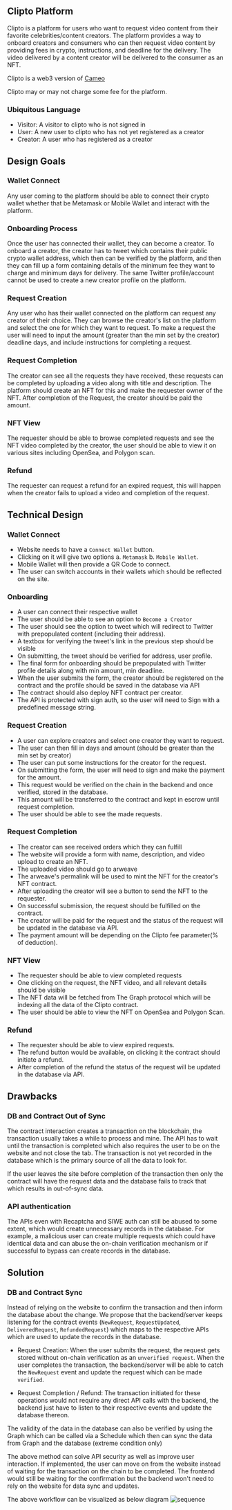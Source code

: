 ## Clipto Platform
Clipto is a platform for users who want to request video content from their favorite celebrities/content creators. The platform provides a way to onboard creators and consumers who can then request video content by providing fees in crypto, instructions, and deadline for the delivery. The video delivered by a content creator will be delivered to the consumer as an NFT. 

Clipto is a web3 version of [Cameo](https://cameo.com)

Clipto may or may not charge some fee for the platform.

### Ubiquitous Language
- Visitor: A visitor to clipto who is not signed in
- User: A new user to clipto who has not yet registered as a creator
- Creator: A user who has registered as a creator

## Design Goals
### Wallet Connect
Any user coming to the platform should be able to connect their crypto wallet whether that be Metamask or Mobile Wallet and interact with the platform.

### Onboarding Process
Once the user has connected their wallet, they can become a creator.
To onboard a creator, the creator has to tweet which contains their public crypto wallet address, which then can be verified by the platform, and then they can fill up a form containing details of the minimum fee they want to charge and minimum days for delivery. The same Twitter profile/account cannot be used to create a new creator profile on the platform.

### Request Creation
Any user who has their wallet connected on the platform can request any creator of their choice. They can browse the creator's list on the platform and select the one for which they want to request. To make a request the user will need to input the amount (greater than the min set by the creator) deadline days, and include instructions for completing a request. 

### Request Completion
The creator can see all the requests they have received, these requests can be completed by uploading a video along with title and description. The platform should create an NFT for this and make the requester owner of the NFT. After completion of the Request, the creator should be paid the amount.

### NFT View
The requester should be able to browse completed requests and see the NFT video completed by the creator, the user should be able to view it on various sites including OpenSea, and Polygon scan.

### Refund
The requester can request a refund for an expired request, this will happen when the creator fails to upload a video and completion of the request.


## Technical Design
### Wallet Connect
  - Website needs to have a `Connect Wallet` button.
  - Clicking on it will give two options a. `Metamask` b. `Mobile Wallet`.
  - Mobile Wallet will then provide a QR Code to connect.
  - The user can switch accounts in their wallets which should be reflected on the site.


### Onboarding
  - A user can connect their respective wallet
  - The user should be able to see an option to `Become a Creator`
  - The user should see the option to tweet which will redirect to Twitter with prepopulated content (including their address).
  - A textbox for verifying the tweet's link in the previous step should be visible
  - On submitting, the tweet should be verified for address, user profile.
  - The final form for onboarding should be prepopulated with Twitter profile details along with min amount, min deadline.
  - When the user submits the form, the creator should be registered on the contract and the profile should be saved in the database via API
  - The contract should also deploy NFT contract per creator.
  - The API is protected with sign auth, so the user will need to Sign with a predefined message string.


### Request Creation
  - A user can explore creators and select one creator they want to request.
  - The user can then fill in days and amount (should be greater than the min set by creator)
  - The user can put some instructions for the creator for the request.
  - On submitting the form, the user will need to sign and make the payment for the amount.
  - This request would be verified on the chain in the backend and once verified, stored in the database.
  - This amount will be transferred to the contract and kept in escrow until request completion.
  - The user should be able to see the made requests.


### Request Completion
  - The creator can see received orders which they can fulfill
  - The website will provide a form with name, description, and video upload to create an NFT.
  - The uploaded video should go to arweave
  - The arweave's permalink will be used to mint the NFT for the creator's NFT contract.
  - After uploading the creator will see a button to send the NFT to the requester.
  - On successful submission, the request should be fulfilled on the contract.
  - The creator will be paid for the request and the status of the request will be updated in the database via API.
  - The payment amount will be depending on the Clipto fee parameter(% of deduction).


### NFT View
  - The requester should be able to view completed requests
  - One clicking on the request, the NFT video, and all relevant details should be visible
  - The NFT data will be fetched from The Graph protocol which will be indexing all the data of the Clipto contract.
  - The user should be able to view the NFT on OpenSea and Polygon Scan.


### Refund
  - The requester should be able to view expired requests.
  - The refund button would be available, on clicking it the contract should initiate a refund.
  - After completion of the refund the status of the request will be updated in the database via API.


## Drawbacks
### DB and Contract Out of Sync
The contract interaction creates a transaction on the blockchain, the transaction usually takes a while to process and mine. The API has to wait until the transaction is completed which also requires the user to be on the website and not close the tab. The transaction is not yet recorded in the database which is the primary source of all the data to look for.


If the user leaves the site before completion of the transaction then only the contract will have the request data and the database fails to track that which results in out-of-sync data.

### API authentication
The APIs even with Recaptcha and SIWE auth can still be abused to some extent, which would create unnecessary records in the database. For example, a malicious user can create multiple requests which could have identical data and can abuse the on-chain verification mechanism or if successful to bypass can create records in the database.


## Solution
### DB and Contract Sync
Instead of relying on the website to confirm the transaction and then inform the database about the change. We propose that the backend/server keeps listening for the contract events (`NewRequest`, `RequestUpdated`, `DeliveredRequest`, `RefundedRequest`) which maps to the respective APIs which are used to update the records in the database.


- Request Creation: When the user submits the request, the request gets stored without on-chain verification as an `unverified request`. When the user completes the transaction, the backend/server will be able to catch the `NewRequest` event and update the request which can be made `verified`. 


- Request Completion / Refund: The transaction initiated for these operations would not require any direct API calls with the backend, the backend just have to listen to their respective events and update the database thereon.

The validity of the data in the database can also be verified by using the Graph which can be called via a Schedule which then can sync the data from Graph and the database (extreme condition only)

The above method can solve API security as well as improve user interaction. If implemented, the user can move on from the website instead of waiting for the transaction on the chain to be completed. The frontend would still be waiting for the confirmation but the backend won't need to rely on the website for data sync and updates.


The above workflow can be visualized as below diagram
![sequence](https://github.com/AP-Atul/clipto-design-doc/raw/main/assets/clipto_proposal.png)










